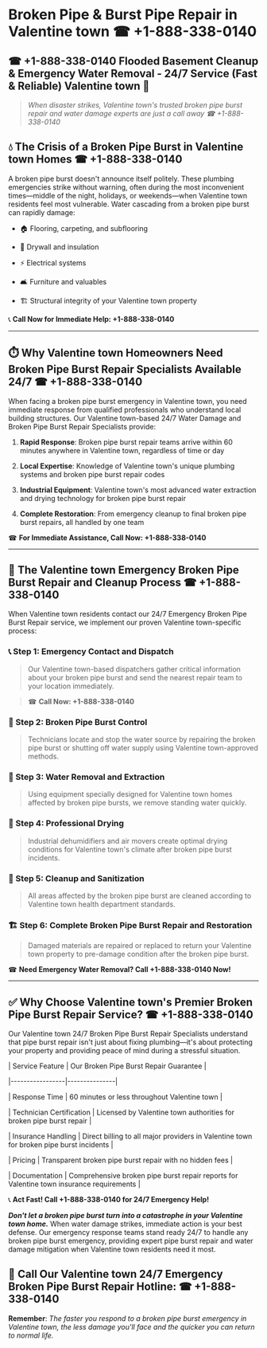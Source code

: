 # Broken Pipe & Burst Pipe Repair in Valentine town ☎ +1-888-338-0140  
## ☎ +1-888-338-0140 Flooded Basement Cleanup & Emergency Water Removal - 24/7 Service (Fast & Reliable) Valentine town 🚨  

> *When disaster strikes, Valentine town's trusted broken pipe burst repair and water damage experts are just a call away ☎ +1-888-338-0140*  

## 💧 The Crisis of a Broken Pipe Burst in Valentine town Homes ☎ +1-888-338-0140  

A broken pipe burst doesn't announce itself politely. These plumbing emergencies strike without warning, often during the most inconvenient times—middle of the night, holidays, or weekends—when Valentine town residents feel most vulnerable. Water cascading from a broken pipe burst can rapidly damage:  

* 🏠 Flooring, carpeting, and subflooring  
* 🧱 Drywall and insulation  
* ⚡ Electrical systems  
* 🛋️ Furniture and valuables  
* 🏗️ Structural integrity of your Valentine town property  

📞 **Call Now for Immediate Help: +1-888-338-0140**  

---  

## ⏱️ Why Valentine town Homeowners Need Broken Pipe Burst Repair Specialists Available 24/7 ☎ +1-888-338-0140  

When facing a broken pipe burst emergency in Valentine town, you need immediate response from qualified professionals who understand local building structures. Our Valentine town-based 24/7 Water Damage and Broken Pipe Burst Repair Specialists provide:  

1. **Rapid Response**: Broken pipe burst repair teams arrive within 60 minutes anywhere in Valentine town, regardless of time or day  
2. **Local Expertise**: Knowledge of Valentine town's unique plumbing systems and broken pipe burst repair codes  
3. **Industrial Equipment**: Valentine town's most advanced water extraction and drying technology for broken pipe burst repair  
4. **Complete Restoration**: From emergency cleanup to final broken pipe burst repairs, all handled by one team  

☎ **For Immediate Assistance, Call Now: +1-888-338-0140**  

---  

## 🔧 The Valentine town Emergency Broken Pipe Burst Repair and Cleanup Process ☎ +1-888-338-0140  

When Valentine town residents contact our 24/7 Emergency Broken Pipe Burst Repair service, we implement our proven Valentine town-specific process:  

### 📞 Step 1: Emergency Contact and Dispatch  
> Our Valentine town-based dispatchers gather critical information about your broken pipe burst and send the nearest repair team to your location immediately.  
> ☎ **Call Now: +1-888-338-0140**  

### 🚿 Step 2: Broken Pipe Burst Control  
> Technicians locate and stop the water source by repairing the broken pipe burst or shutting off water supply using Valentine town-approved methods.  

### 🌊 Step 3: Water Removal and Extraction  
> Using equipment specially designed for Valentine town homes affected by broken pipe bursts, we remove standing water quickly.  

### 💨 Step 4: Professional Drying  
> Industrial dehumidifiers and air movers create optimal drying conditions for Valentine town's climate after broken pipe burst incidents.  

### 🧼 Step 5: Cleanup and Sanitization  
> All areas affected by the broken pipe burst are cleaned according to Valentine town health department standards.  

### 🏗️ Step 6: Complete Broken Pipe Burst Repair and Restoration  
> Damaged materials are repaired or replaced to return your Valentine town property to pre-damage condition after the broken pipe burst.  

☎ **Need Emergency Water Removal? Call +1-888-338-0140 Now!**  

---  

## ✅ Why Choose Valentine town's Premier Broken Pipe Burst Repair Service? ☎ +1-888-338-0140  

Our Valentine town 24/7 Broken Pipe Burst Repair Specialists understand that pipe burst repair isn't just about fixing plumbing—it's about protecting your property and providing peace of mind during a stressful situation.  

| Service Feature | Our Broken Pipe Burst Repair Guarantee |  
|-----------------|---------------|  
| Response Time | 60 minutes or less throughout Valentine town |  
| Technician Certification | Licensed by Valentine town authorities for broken pipe burst repair |  
| Insurance Handling | Direct billing to all major providers in Valentine town for broken pipe burst incidents |  
| Pricing | Transparent broken pipe burst repair with no hidden fees |  
| Documentation | Comprehensive broken pipe burst repair reports for Valentine town insurance requirements |  

📞 **Act Fast! Call +1-888-338-0140 for 24/7 Emergency Help!**  

***Don't let a broken pipe burst turn into a catastrophe in your Valentine town home.*** When water damage strikes, immediate action is your best defense. Our emergency response teams stand ready 24/7 to handle any broken pipe burst emergency, providing expert pipe burst repair and water damage mitigation when Valentine town residents need it most.  

## 📱 Call Our Valentine town 24/7 Emergency Broken Pipe Burst Repair Hotline: ☎ +1-888-338-0140  

**Remember**: *The faster you respond to a broken pipe burst emergency in Valentine town, the less damage you'll face and the quicker you can return to normal life.*